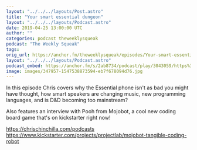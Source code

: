 ```yaml
---
layout: "../../../layouts/Post.astro"
title: "Your smart essential dungeon"
layout: "../../../layouts/Podcast.astro"
date: 2019-04-25 13:00:00 UTC
author: ""
categories: podcast theweeklysqueak
podcast: "The Weekly Squeak"
tags:
orig_url: https://anchor.fm/theweeklysqueak/episodes/Your-smart-essential-dungeon-e3rc9j
layout: "../../../layouts/Podcast.astro"
podcast_embed: https://anchor.fm/s/2ab8734/podcast/play/3043059/https%3A%2F%2Fd3ctxlq1ktw2nl.cloudfront.net%2Fstaging%2F2019-3-25%2F13449174-44100-2-8ce64cfc9e1a8.m4a
image: images/347957-1547538873594-eb7f678094d76.jpg
---
```

In this episode Chris covers why the Essential phone isn't as bad you might have thought, how smart speakers are changing music, new programming languages, and is D&D becoming too mainstream?

Also features an interview with Pooh from Mojobot, a cool new coding board game that's on kickstarter right now!

https://chrischinchilla.com/podcasts
https://www.kickstarter.com/projects/projectlab/mojobot-tangible-coding-robot